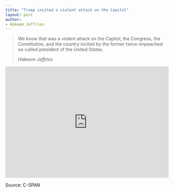 ```yaml
---
title: "Trump incited a violent attack on the Capitol"
layout: post
author:
- Hakeem Jeffries
---
```


> We know that was a violent attack on the Capitol, the Congress, the Constitution, and the country incited by the former twice-impeached so-called president of the United States.
>
> <cite>Hakeem Jeffries</cite>

<iframe width="512" height="350" src="https://www.c-span.org/video/standalone/?c5044770/user-clip-hakeem-jeffries-calls-trump-so-called-president" frameborder="0"></iframe>

Source: C-SPAN

